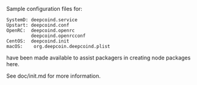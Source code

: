 Sample configuration files for:
```
SystemD: deepcoind.service
Upstart: deepcoind.conf
OpenRC:  deepcoind.openrc
         deepcoind.openrcconf
CentOS:  deepcoind.init
macOS:    org.deepcoin.deepcoind.plist
```
have been made available to assist packagers in creating node packages here.

See doc/init.md for more information.
